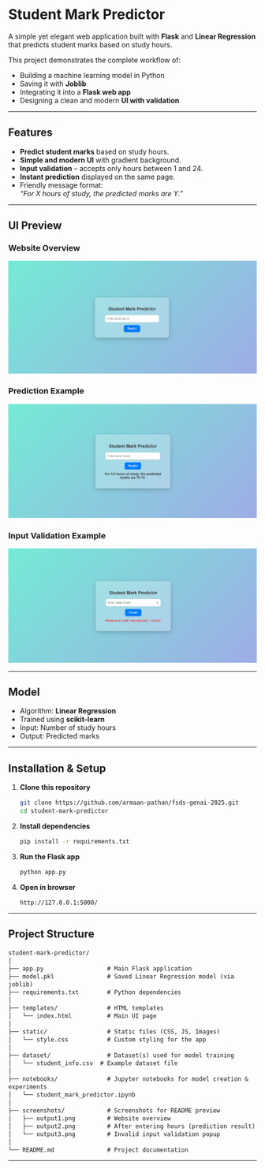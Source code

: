 # Student Mark Predictor

A simple yet elegant web application built with **Flask** and **Linear Regression** that predicts student marks based on study hours.  

This project demonstrates the complete workflow of:  
- Building a machine learning model in Python  
- Saving it with **Joblib**  
- Integrating it into a **Flask web app**  
- Designing a clean and modern **UI with validation**  

---

## Features
- **Predict student marks** based on study hours.  
- **Simple and modern UI** with gradient background.  
- **Input validation** – accepts only hours between 1 and 24.  
- **Instant prediction** displayed on the same page.  
- Friendly message format:  
  *“For X hours of study, the predicted marks are Y.”*  

---

## UI Preview

### Website Overview

![Website Overview](screenshots/output1.png)

### Prediction Example

![Prediction Example](screenshots/output2.png)

### Input Validation Example

![Validation Example](screenshots/output3.png)

---

## Model

* Algorithm: **Linear Regression**
* Trained using **scikit-learn**
* Input: Number of study hours
* Output: Predicted marks

---

## Installation & Setup

1. **Clone this repository**
   ```bash
   git clone https://github.com/armaan-pathan/fsds-genai-2025.git
   cd student-mark-predictor
   ````

2. **Install dependencies**

   ```bash
   pip install -r requirements.txt
   ```

3. **Run the Flask app**

   ```bash
   python app.py
   ```

4. **Open in browser**

   ```
   http://127.0.0.1:5000/
   ```

---

## Project Structure

```
student-mark-predictor/
│
├── app.py                  # Main Flask application
├── model.pkl               # Saved Linear Regression model (via joblib)
├── requirements.txt        # Python dependencies
│
├── templates/              # HTML templates
│   └── index.html          # Main UI page
│
├── static/                 # Static files (CSS, JS, Images)
│   └── style.css           # Custom styling for the app
│
├── dataset/                # Dataset(s) used for model training
│   └── student_info.csv  # Example dataset file
│
├── notebooks/              # Jupyter notebooks for model creation & experiments
│   └── student_mark_predictor.ipynb
│
├── screenshots/            # Screenshots for README preview
│   ├── output1.png         # Website overview
│   ├── output2.png         # After entering hours (prediction result)
│   └── output3.png         # Invalid input validation popup
│
└── README.md               # Project documentation

```

---
